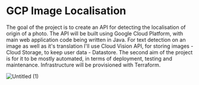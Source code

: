 # GCP Image Localisation

The goal of the project is to create an API for detecting the localisation of origin of a photo.
The API will be built using Google Cloud Platform, with main web application code being written in Java. For text detection on an image as well as it's translation I'll use Cloud Vision API, for storing images - Cloud Storage, to keep user data - Datastore. 
The second aim of the project is for it to be mostly automated, in terms of deployment, testing and maintenance. Infrastructure will be provisioned with Terraform.

![Untitled (1)](https://user-images.githubusercontent.com/43972504/206585709-6cc1708f-6954-46bb-9ea6-0506b1065fa7.jpg)
